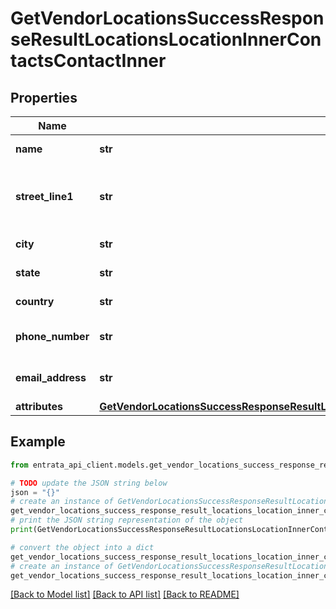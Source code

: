 # GetVendorLocationsSuccessResponseResultLocationsLocationInnerContactsContactInner


## Properties

Name | Type | Description | Notes
------------ | ------------- | ------------- | -------------
**name** | **str** | Name of the contact. | 
**street_line1** | **str** | First line of the contact&#39;s street address. | [optional] 
**city** | **str** | City of the contact. | [optional] 
**state** | **str** | State of the contact. | [optional] 
**country** | **str** | Country of the contact. | [optional] 
**phone_number** | **str** | Phone number of the contact. | [optional] 
**email_address** | **str** | Email address of the contact. | [optional] 
**attributes** | [**GetVendorLocationsSuccessResponseResultLocationsLocationInnerContactsContactInnerAttributes**](GetVendorLocationsSuccessResponseResultLocationsLocationInnerContactsContactInnerAttributes.md) |  | 

## Example

```python
from entrata_api_client.models.get_vendor_locations_success_response_result_locations_location_inner_contacts_contact_inner import GetVendorLocationsSuccessResponseResultLocationsLocationInnerContactsContactInner

# TODO update the JSON string below
json = "{}"
# create an instance of GetVendorLocationsSuccessResponseResultLocationsLocationInnerContactsContactInner from a JSON string
get_vendor_locations_success_response_result_locations_location_inner_contacts_contact_inner_instance = GetVendorLocationsSuccessResponseResultLocationsLocationInnerContactsContactInner.from_json(json)
# print the JSON string representation of the object
print(GetVendorLocationsSuccessResponseResultLocationsLocationInnerContactsContactInner.to_json())

# convert the object into a dict
get_vendor_locations_success_response_result_locations_location_inner_contacts_contact_inner_dict = get_vendor_locations_success_response_result_locations_location_inner_contacts_contact_inner_instance.to_dict()
# create an instance of GetVendorLocationsSuccessResponseResultLocationsLocationInnerContactsContactInner from a dict
get_vendor_locations_success_response_result_locations_location_inner_contacts_contact_inner_from_dict = GetVendorLocationsSuccessResponseResultLocationsLocationInnerContactsContactInner.from_dict(get_vendor_locations_success_response_result_locations_location_inner_contacts_contact_inner_dict)
```
[[Back to Model list]](../README.md#documentation-for-models) [[Back to API list]](../README.md#documentation-for-api-endpoints) [[Back to README]](../README.md)


